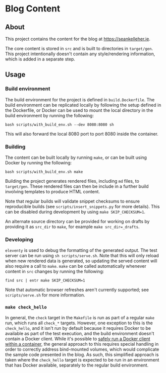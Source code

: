 Blog Content
============

About
-----

This project contains the content for the blog at <https://seankelleher.ie>.

The core content is stored in `src` and is built to directories in `target/gen`.
This project intentionally doesn't contain any style/rendering information,
which is added in a separate step.

Usage
-----

### Build environment

The build environment for the project is defined in `build.Dockerfile`. The
build environment can be replicated locally by following the setup defined in
the Dockerfile, or Docker can be used to mount the local directory in the build
environment by running the following:

    bash scripts/with_build_env.sh --dev 8080:8080 sh

This will also forward the local 8080 port to port 8080 inside the container.

### Building

The content can be built locally by running `make`, or can be built using Docker
by running the following:

    bash scripts/with_build_env.sh make

Building the project generates rendered files, including `md` files, to
`target/gen`. These rendered files can then be include in a further build
involving templates to produce HTML content.

Note that regular builds will validate snippet checksums to ensure reproducible
builds (see `scripts/insert_snippets.py` for more details). This can be disabled
during development by using `make SKIP_CHECKSUM=1`.

An alternate source directory can be provided for working on drafts by providing
it as `src_dir` to `make`, for example `make src_dir=_drafts`.

### Developing

`eleventy` is used to debug the formatting of the generated output. The test
server can be run using `sh scripts/serve.sh`. Note that this will only reload
when new rendered data is generated, so updating the served content will also
require a call to `make`. `make` can be called automatically whenever content in
`src` changes by running the following:

    find src | entr make SKIP_CHECKSUM=1

Note that automatic browser refreshes aren't currently supported; see
`scripts/serve.sh` for more information.

### `make check_hello`

In general, the `check` target in the `Makefile` is run as part of a regular
`make` run, which runs all `check_*` targets. However, one exception to this is
the `check_hello`, and it isn't run by default because it requires Docker to be
available as part of the test execution, and the build environment doesn't
contain a Docker client. While it's possible to [safely run a Docker client
within a
container](http://jpetazzo.github.io/2015/09/03/do-not-use-docker-in-docker-for-ci/#the-socket-solution),
the general approach to this requires special handling in order to correctly
address bind-mounted volumes, which would complicate the sample code presented
in the blog. As such, this simplified approach is taken where the `check_hello`
target is expected to be run in an environment that has Docker available,
separately to the regular build environment.
